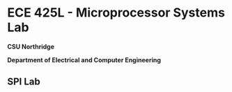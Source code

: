 # ECE 425L - Microprocessor Systems Lab
**CSU Northridge**

**Department of Electrical and Computer Engineering**

## SPI Lab
